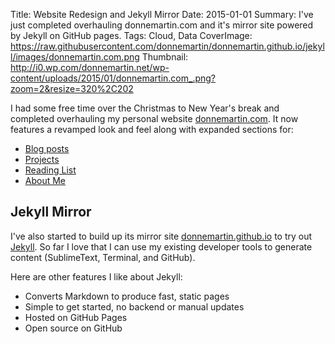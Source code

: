 Title: Website Redesign and Jekyll Mirror
Date: 2015-01-01
Summary: I've just completed overhauling donnemartin.com and it's mirror site powered by Jekyll on GitHub pages.
Tags: Cloud, Data
CoverImage: https://raw.githubusercontent.com/donnemartin/donnemartin.github.io/jekyll/images/donnemartin.com.png
Thumbnail: http://i0.wp.com/donnemartin.net/wp-content/uploads/2015/01/donnemartin.com_.png?zoom=2&resize=320%2C202

I had some free time over the Christmas to New Year's break and completed overhauling my personal website [donnemartin.com](http://www.donnemartin.com).  It now features a revamped look and feel along with expanded sections for:

* [Blog posts](http://donnemartin.com/blog/)
* [Projects](http://donnemartin.com/projects/)
* [Reading List](http://donnemartin.com/reading-list/)
* [About Me](http://donnemartin.com/about-me/)

## Jekyll Mirror

I've also started to build up its mirror site [donnemartin.github.io](donnemartin.github.io) to try out [Jekyll](http://jekyllrb.com/).  So far I love that I can use my existing developer tools to generate content (SublimeText, Terminal, and GitHub).

Here are other features I like about Jekyll:

* Converts Markdown to produce fast, static pages
* Simple to get started, no backend or manual updates
* Hosted on GitHub Pages
* Open source on GitHub

